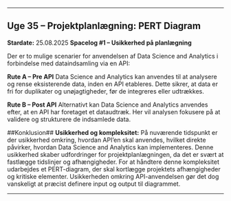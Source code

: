 ---

## Uge 35 – Projektplanlægning: PERT Diagram

**Stardate:** 25.08.2025
**Spacelog #1 – Usikkerhed på planlægning**

Der er to mulige scenarier for anvendelsen af Data Science and Analytics i forbindelse med dataindsamling via en API:

**Rute A – Pre API**
Data Science and Analytics kan anvendes til at analysere og rense eksisterende data, inden en API etableres. Dette sikrer, at data er fri for duplikater og unøjagtigheder, før de integreres eller udtrækkes.

**Rute B – Post API**
Alternativt kan Data Science and Analytics anvendes efter, at en API har foretaget et dataudtræk. Her vil analysen fokusere på at validere og strukturere de indsamlede data.


##Konklusion##
**Usikkerhed og kompleksitet:**
På nuværende tidspunkt er der usikkerhed omkring, hvordan API’en skal anvendes, hvilket direkte påvirker, hvordan Data Science and Analytics kan implementeres. Denne usikkerhed skaber udfordringer for projektplanlægningen, da det er svært at fastlægge tidslinjer og afhængigheder. For at håndtere denne kompleksitet udarbejdes et PERT-diagram, der skal kortlægge projektets afhængigheder og kritiske elementer. Usikkerheden omkring API-anvendelsen gør det dog vanskeligt at præcist definere input og output til diagrammet.

---